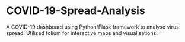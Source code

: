 # COVID-19-Spread-Analysis
 A COVID-19 dashboard using Python/Flask framework to analyse virus spread. Utilised folium for interactive maps and visualisations.
